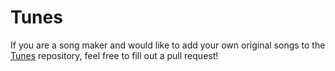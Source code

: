 # Tunes

If you are a song maker and would like to add your own original songs to the [Tunes](https://github.cepi.world/Tunes) repository, feel free to fill out a pull request!